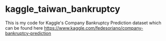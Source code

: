 # kaggle_taiwan_bankruptcy
This is my code for Kaggle's Company Bankruptcy Prediction dataset which can be found here 
https://www.kaggle.com/fedesoriano/company-bankruptcy-prediction
